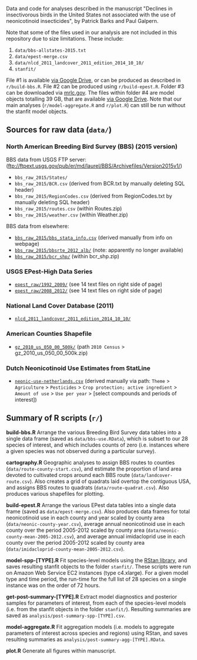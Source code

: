 
Data and code for analyses described in the manuscript "Declines in insectivorous birds in the United States not associated with the use of neonicotinoid insecticides", by Patrick Barks and Paul Galpern.

Note that some of the files used in our analysis are not included in this repository due to size limitations. These include:
1. `data/bbs-allstates-2015.txt`
2. `data/epest-merge.csv`
3. `data/nlcd_2011_landcover_2011_edition_2014_10_10/`
4. `stanfit/`

File #1 is available [via Google Drive](https://drive.google.com/open?id=1y8qVG9-AMW5WUejfpPhxOly3XCjKp012), or can be produced as described in `r/build-bbs.R`. File #2 can be produced using `r/build-epest.R`. Folder #3 can be downloaded via [mrlc.gov](https://www.mrlc.gov/nlcd06_data.php). The files within folder #4 are model objects totalling 39 GB, that are available [via Google Drive](https://drive.google.com/open?id=1y8qVG9-AMW5WUejfpPhxOly3XCjKp012). Note that our main analyses (`r/model-aggregate.R` and `r/plot.R`) can still be run without the stanfit model objects.



## Sources for raw data (`data/`)

### North American Breeding Bird Survey (BBS) (2015 version)
BBS data from USGS FTP server: (ftp://ftpext.usgs.gov/pub/er/md/laurel/BBS/Archivefiles/Version2015v1/)
- `bbs_raw_2015/States/`
- `bbs_raw_2015/BCR.csv` (derived from BCR.txt by manually deleting SQL header)
- `bbs_raw_2015/RegionCodes.csv` (derived from RegionCodes.txt by manually deleting SQL header)
- `bbs_raw_2015/routes.csv` (within Routes.zip)
- `bbs_raw_2015/weather.csv` (within Weather.zip)

BBS data from elsewhere:
- [`bbs_raw_2015/bbs_stata_info.csv`](https://www.pwrc.usgs.gov/bbs/stratanames/index.html) (derived manually from info on webpage)
- [`bbs_raw_2015/bbsrte_2012_alb/`](https://www.mbr-pwrc.usgs.gov/bbs/geographic_information/geographic_information_products_.htm) (note: apparently no longer available)
- [`bbs_raw_2015/bcr_shp/`](https://www.pwrc.usgs.gov/bba/index.cfm?fa=bba.getData) (within bcr_shp.zip)

### USGS EPest-High Data Series
- [`epest_raw/1992_2009/`](https://pubs.usgs.gov/ds/752/) (see 14 text files on right side of page)
- [`epest_raw/2008_2012/`](https://pubs.usgs.gov/ds/0907/) (see 14 text files on right side of page)

### National Land Cover Database (2011)
- [`nlcd_2011_landcover_2011_edition_2014_10_10/`](https://www.mrlc.gov/nlcd11_data.php)

### American Counties Shapefile
- [`gz_2010_us_050_00_500k/`](https://www.census.gov/geo/maps-data/data/cbf/cbf_counties.html) (path `2010 Census` > gz_2010_us_050_00_500k.zip)

### Dutch Neonicotinoid Use Estimates from StatLine
- [`neonic-use-netherlands.csv`](http://statline.cbs.nl/statweb) (derived manually via path: `Theme` > `Agriculture` > `Pesticides` > `Crop protection; active ingredient` > `Amount of use` > `Use per year` > [select compounds and periods of interest])



## Summary of R scripts (`r/`)

**build-bbs.R** Arrange the various Breeding Bird Survey data tables into a single data frame (saved as `data/bbs-use.RData`), which is subset to our 28 species of interest, and which includes counts of zero (i.e. instances where a given species was not observed during a particular survey).

**cartography.R** Geographic analyses to assign BBS routes to counties (`data/route-county-start.csv`), and estimate the proportion of land area devoted to cultivated crops around each BBS route (`data/landcover-route.csv`). Also creates a grid of quadrats laid overtop the contiguous USA, and assigns BBS routes to quadrats (`data/route-quadrat.csv`). Also produces various shapefiles for plotting.

**build-epest.R** Arrange the various EPest data tables into a single data frame (saved as `data/epest-merge.csv`). Also produces data frames for total neonicotinoid use in each county and year scaled by county area (`data/neonic-county-year.csv`), average annual neonicotinoid use in each county over the period 2005-2012 scaled by county area (`data/neonic-county-mean-2005-2012.csv`), and average annual imidacloprid use in each county over the period 2005-2012 scaled by county area (`data/imidacloprid-county-mean-2005-2012.csv`).

**model-spp-[TYPE].R** Fit species-level models using the [RStan library](http://mc-stan.org/users/interfaces/rstan), and saves resulting stanfit objects to the folder `stanfit/`. These scripts were run on Amazon Web Service EC2 instances (type c4.xlarge). For a given model type and time period, the run-time for the full list of 28 species on a single instance was on the order of 72 hours.

**get-post-summary-[TYPE].R** Extract model diagnostics and posterior samples for parameters of interest, from each of the species-level models (i.e. from the stanfit objects in the folder `stanfit/`). Resulting summaries are saved as `analysis/post-summary-spp-[TYPE].csv`.

**model-aggregate.R** Fit aggregation models (i.e. models to aggregate parameters of interest across species and regions) using RStan, and saves resulting summaries as `analysis/post-summary-agg-[TYPE].RData`.

**plot.R** Generate all figures within manuscript.
